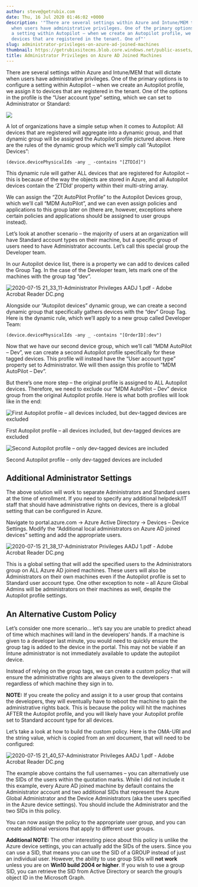 ```yaml
---
author: steve@getrubix.com
date: Thu, 16 Jul 2020 01:46:02 +0000
description: '"There are several settings within Azure and Intune/MEM that will dictate
  when users have administrative privileges. One of the primary options is to configure
  a setting within Autopilot – when we create an Autopilot profile, we assign it to
  devices that are registered in the tenant. One of"'
slug: administrator-privileges-on-azure-ad-joined-machines
thumbnail: https://getrubixsitecms.blob.core.windows.net/public-assets/content/v1/thumbnails/administrator-privileges-on-azure-ad-joined-machines-4lFva_thumbnail.jpg
title: Administrator Privileges on Azure AD Joined Machines
---
```


There are several settings within Azure and Intune/MEM that will dictate when users have administrative privileges. One of the primary options is to configure a setting within Autopilot – when we create an Autopilot profile, we assign it to devices that are registered in the tenant. One of the options in the profile is the “User account type” setting, which we can set to Administrator or Standard:

![](https://getrubixsitecms.blob.core.windows.net/public-assets/content/v1/5dd365a31aa1fd743bc30b8e/1594862610809-1XWEN8RMN920AN4O8EBU/image-asset.png)

A lot of organizations have a simple setup when it comes to Autopilot: All devices that are registered will aggregate into a dynamic group, and that dynamic group will be assigned the Autopilot profile pictured above. Here are the rules of the dynamic group which we’ll simply call “Autopilot Devices”:

```
(device.devicePhysicalIds -any _ -contains "[ZTDId]") 
```

This dynamic rule will gather ALL devices that are registered for Autopilot – this is because of the way the objects are stored in Azure, and all Autopilot devices contain the ‘ZTDId’ property within their multi-string array.

We can assign the “Z0t AutoPilot Profile” to the Autopilot Devices group, which we’ll call “MDM AutoPilot”, and we can even assign policies and applications to this group later on (there are, however, exceptions where certain policies and applications should be assigned to user groups instead).

Let’s look at another scenario – the majority of users at an organization will have Standard account types on their machine, but a specific group of users need to have Administrator accounts. Let’s call this special group the Developer team.

In our Autopilot device list, there is a property we can add to devices called the Group Tag. In the case of the Developer team, lets mark one of the machines with the group tag “dev”.

![2020-07-15 21_33_11-Administrator Privileges AADJ 1.pdf - Adobe Acrobat Reader DC.png](https://getrubixsitecms.blob.core.windows.net/public-assets/content/v1/5dd365a31aa1fd743bc30b8e/1594863208320-FSM5AZ1OUV0U7F47SCEB/2020-07-15+21_33_11-Administrator+Privileges+AADJ+1.pdf+-+Adobe+Acrobat+Reader+DC.png)

Alongside our “Autopilot devices” dynamic group, we can create a second dynamic group that specifically gathers devices with the “dev” Group Tag. Here is the dynamic rule, which we’ll apply to a new group called Developer Team:

```
(device.devicePhysicalIds -any _ -contains "[OrderID]:dev") 
```

Now that we have our second device group, which we’ll call “MDM AutoPilot – Dev”, we can create a second Autopilot profile specifically for these tagged devices. This profile will instead have the “User account type” property set to Administrator. We will then assign this profile to “MDM AutoPilot – Dev”.

But there’s one more step – the original profile is assigned to ALL Autopilot devices. Therefore, we need to exclude our “MDM AutoPilot – Dev” device group from the original Autopilot profile. Here is what both profiles will look like in the end:

![First Autopilot profile – all devices included, but dev-tagged devices are excluded](https://getrubixsitecms.blob.core.windows.net/public-assets/content/v1/5dd365a31aa1fd743bc30b8e/1594863320191-OPSX2YH6ZRXV60V787YZ/2020-07-15+21_35_03-Administrator+Privileges+AADJ+1.pdf+-+Adobe+Acrobat+Reader+DC.png)

First Autopilot profile – all devices included, but dev-tagged devices are excluded

![Second Autopilot profile – only dev-tagged devices are included](https://getrubixsitecms.blob.core.windows.net/public-assets/content/v1/5dd365a31aa1fd743bc30b8e/1594863417683-VE31NFZ097DALRHQ8L31/2020-07-15+21_36_28-Administrator+Privileges+AADJ+1.pdf+-+Adobe+Acrobat+Reader+DC.png)

Second Autopilot profile – only dev-tagged devices are included

Additional Administrator Settings
---------------------------------

The above solution will work to separate Administrators and Standard users at the time of enrollment. If you need to specify any additional helpdesk/IT staff that should have administrative rights on devices, there is a global setting that can be configured in Azure.

Navigate to portal.azure.com -> Azure Active Directory -> Devices – Device Settings. Modify the “Additional local administrators on Azure AD joined devices” setting and add the appropriate users.

![2020-07-15 21_38_17-Administrator Privileges AADJ 1.pdf - Adobe Acrobat Reader DC.png](https://getrubixsitecms.blob.core.windows.net/public-assets/content/v1/5dd365a31aa1fd743bc30b8e/1594863521138-QPFTNR37JABCHDUZY30Y/2020-07-15+21_38_17-Administrator+Privileges+AADJ+1.pdf+-+Adobe+Acrobat+Reader+DC.png)

This is a global setting that will add the specified users to the Administrators group on ALL Azure AD joined machines. These users will also be Administrators on their own machines even if the Autopilot profile is set to Standard user account type. One other exception to note – all Azure Global Admins will be administrators on their machines as well, despite the Autopilot profile settings.

An Alternative Custom Policy
----------------------------

Let’s consider one more scenario… let’s say you are unable to predict ahead of time which machines will land in the developers’ hands. If a machine is given to a developer last minute, you would need to quickly ensure the group tag is added to the device in the portal. This may not be viable if an Intune administrator is not immediately available to update the autopilot device.

Instead of relying on the group tags, we can create a custom policy that will ensure the administrative rights are always given to the developers - regardless of which machine they sign in to.

**NOTE:** If you create the policy and assign it to a user group that contains the developers, they will eventually have to reboot the machine to gain the administrative rights back. This is because the policy will hit the machines AFTER the Autopilot profile, and you will likely have your Autopilot profile set to Standard account type for all devices.

Let’s take a look at how to build the custom policy. Here is the OMA-URI and the string value, which is copied from an xml document, that will need to be configured:

![2020-07-15 21_40_57-Administrator Privileges AADJ 1.pdf - Adobe Acrobat Reader DC.png](https://getrubixsitecms.blob.core.windows.net/public-assets/content/v1/5dd365a31aa1fd743bc30b8e/1594863685148-XDLKFI7FFIKK63TXSXK1/2020-07-15+21_40_57-Administrator+Privileges+AADJ+1.pdf+-+Adobe+Acrobat+Reader+DC.png)

The example above contains the full usernames – you can alternatively use the SIDs of the users within the quotation marks. While I did not include it this example, every Azure AD joined machine by default contains the Administrator account and two additional SIDs that represent the Azure Global Administrator and the Device Administrators (aka the users specified in the Azure device settings). You should include the Administrator and the two SIDs in this policy.

You can now assign the policy to the appropriate user group, and you can create additional versions that apply to different user groups.

**Additional NOTE:** The other interesting piece about this policy is unlike the Azure device settings, you can actually add the SIDs of the users. Since you can use a SID, that means you can use the SID of a GROUP instead of just an individual user. However, the ability to use group SIDs will **not work** unless you are on **Win10 build 2004 or higher**. If you wish to use a group SID, you can retrieve the SID from Active Directory or search the group’s object ID in the Microsoft Graph.